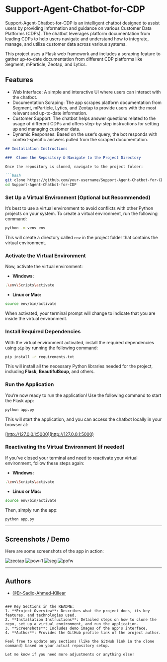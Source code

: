
# Support-Agent-Chatbot-for-CDP

Support-Agent-Chatbot-for-CDP is an intelligent chatbot designed to assist users by providing information and guidance on various Customer Data Platforms (CDPs). The chatbot leverages platform documentation from leading CDPs to help users navigate and understand how to integrate, manage, and utilize customer data across various systems.

This project uses a Flask web framework and includes a scraping feature to gather up-to-date documentation from different CDP platforms like Segment, mParticle, Zeotap, and Lytics.


## Features
  - Web Interface: A simple and interactive UI where users can interact with the chatbot.
  - Documentation Scraping: The app scrapes platform documentation from Segment, mParticle, Lytics, and Zeotap to provide users with the most relevant and up-to-date information.
  - Customer Support: The chatbot helps answer questions related to the usage of different CDPs and offers step-by-step instructions for setting up and managing customer data.
  - Dynamic Responses: Based on the user’s query, the bot responds with context-specific answers pulled from the scraped documentation.
    
```markdown
## Installation Instructions

###  Clone the Repository & Navigate to the Project Directory

Once the repository is cloned, navigate to the project folder:

```bash
git clone https://github.com/your-username/Support-Agent-Chatbot-for-CDP.git
cd Support-Agent-Chatbot-for-CDP
```

###  Set Up a Virtual Environment (Optional but Recommended)

It’s best to use a virtual environment to avoid conflicts with other Python projects on your system. To create a virtual environment, run the following command:

```bash
python -m venv env
```

This will create a directory called `env` in the project folder that contains the virtual environment.

###  Activate the Virtual Environment

Now, activate the virtual environment:

- **Windows:**

```bash
.\env\Scripts\activate
```

- **Linux or Mac:**

```bash
source env/bin/activate
```

When activated, your terminal prompt will change to indicate that you are inside the virtual environment.

###  Install Required Dependencies

With the virtual environment activated, install the required dependencies using `pip` by running the following command:

```bash
pip install -r requirements.txt
```

This will install all the necessary Python libraries needed for the project, including **Flask**, **BeautifulSoup**, and others.

### Run the Application

You’re now ready to run the application! Use the following command to start the Flask app:

```bash
python app.py
```

This will start the application, and you can access the chatbot locally in your browser at:

[http://127.0.0.1:5000](http://127.0.0.1:5000)

###  Reactivating the Virtual Environment (if needed)

If you’ve closed your terminal and need to reactivate your virtual environment, follow these steps again:

- **Windows:**

```bash
.\env\Scripts\activate
```

- **Linux or Mac:**

```bash
source env/bin/activate
```

Then, simply run the app:

```bash
python app.py
```

---

## Screenshots / Demo

Here are some screenshots of the app in action:

![zeotap](https://github.com/user-attachments/assets/771c2f09-ed67-4cc2-af6b-da729fce886c)
![pow-1](https://github.com/user-attachments/assets/cf610d52-49bc-4070-91e2-e3feb3e32f6c)
![seg](https://github.com/user-attachments/assets/b7322824-e000-4fb8-a119-4db02e8046b6)
![pofw](https://github.com/user-attachments/assets/77460df5-6135-4a4b-b23b-ac1b75d9a6e9)


---

## Authors

- [@Er-Sadiq-Ahmed-Killear](https://github.com/Er-Sadiq/)
```

### Key Sections in the README:
1. **Project Overview**: Describes what the project does, its key features, and technologies used.
2. **Installation Instructions**: Detailed steps on how to clone the repo, set up a virtual environment, and run the application.
3. **Screenshots**: Includes demo images of the app's interface.
4. **Author**: Provides the GitHub profile link of the project author.

Feel free to update any sections (like the GitHub link in the clone command) based on your actual repository setup.

Let me know if you need more adjustments or anything else!
